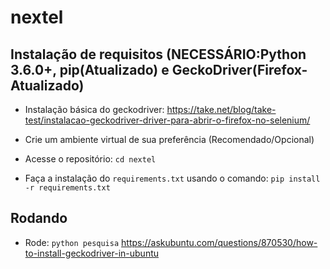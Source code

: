 # nextel

## Instalação de requisitos (NECESSÁRIO:Python 3.6.0+, pip(Atualizado) e GeckoDriver(Firefox-Atualizado)

- Instalação básica do geckodriver: https://take.net/blog/take-test/instalacao-geckodriver-driver-para-abrir-o-firefox-no-selenium/

- Crie um ambiente virtual de sua preferência (Recomendado/Opcional)

- Acesse o repositório: `cd nextel`

- Faça a instalação do `requirements.txt` usando o comando: `pip install -r requirements.txt`

## Rodando


- Rode: `python pesquisa`
https://askubuntu.com/questions/870530/how-to-install-geckodriver-in-ubuntu
